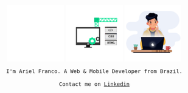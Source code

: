 <p align="center">
  <img src="https://github.com/arielff3/arielff3/blob/master/.github/react.gif?raw=true" alt="react" width="150px"> 
  <img src="https://github.com/arielff3/arielff3/blob/master/.github/dev.gif?raw=true" alt="dev" width="150px">
  <img src=".github/dev2.gif" alt="dev2" width="150px">
</p>
<p align="center">
  <samp>
    I'm Ariel Franco. A Web & Mobile Developer from Brazil. 
     <br><br>Contact me on <a href="https://www.linkedin.com/in/ariel-franco-ferreira-37b42b17a">Linkedin</a>
  </samp>
</p>
<!--
**arielff3/arielff3** is a ✨ _special_ ✨ repository because its `README.md` (this file) appears on your GitHub profile.

Here are some ideas to get you started:

- 🔭 I’m currently working on ...
- 🌱 I’m currently learning ...
- 👯 I’m looking to collaborate on ...
- 🤔 I’m looking for help with ...
- 💬 Ask me about ...
- 📫 How to reach me: ...
- 😄 Pronouns: ...
- ⚡ Fun fact: ...
-->
